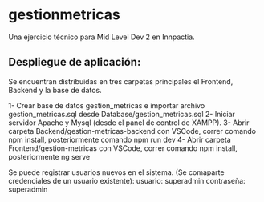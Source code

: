 # gestionmetricas
Una ejercicio técnico para Mid Level Dev 2 en Innpactia.


## Despliegue de aplicación:
  Se encuentran distribuidas en tres carpetas principales el Frontend, Backend y la base de datos.
  
  1- Crear base de datos gestion_metricas e importar archivo gestion_metricas.sql desde Database/gestion_metricas.sql
  2- Iniciar servidor Apache y Mysql (desde el panel de control de XAMPP).
  3- Abrir carpeta Backend/gestion-metricas-backend con VSCode, correr comando npm install, posteriormente comando npm run dev
  4- Abrir carpeta Frontend/gestion-metricas con VSCode, correr comando npm install, posteriormente ng serve
  
 Se puede registrar usuarios nuevos en el sistema. (Se comaparte credenciales de un usuario existente):
  usuario: superadmin
  contraseña: superadmin
  
  
